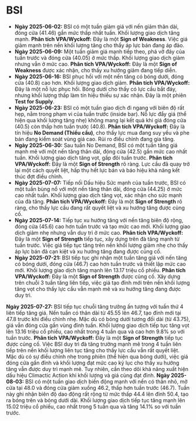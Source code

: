 # BSI

- **Ngày 2025-06-02:** BSI có một tuần giảm giá với nến giảm thân dài, đóng cửa (41.46) gần mức thấp nhất tuần. Khối lượng giao dịch tăng mạnh. **Phân tích VPA/Wyckoff:** Đây là một **Sign of Weakness**. Việc giá giảm mạnh trên nền khối lượng tăng cho thấy áp lực bán đang áp đảo.
- **Ngày 2025-06-09:** Một tuần giảm giá mạnh tiếp theo, phá vỡ đáy của tuần trước và đóng cửa (40.05) ở mức thấp. Khối lượng giao dịch giảm nhưng vẫn ở mức cao. **Phân tích VPA/Wyckoff:** Đây là một **Sign of Weakness** được xác nhận, cho thấy xu hướng giảm đang tiếp diễn.
- **Ngày 2025-06-16:** BSI phục hồi với một nến tăng có bóng dưới, đóng cửa (40.8) cao hơn. Khối lượng giao dịch giảm. **Phân tích VPA/Wyckoff:** Đây là một nỗ lực phục hồi. Bóng dưới cho thấy có lực cầu bắt đáy, nhưng khối lượng thấp làm tín hiệu thiếu sự xác nhận. Đây là một phiên **Test for Supply**.
- **Ngày 2025-06-23:** BSI có một tuần giao dịch đi ngang với biên độ rất hẹp, nằm trong phạm vi của tuần trước (inside bar). Nỗ lực đẩy giá (thể hiện qua khối lượng tăng nhẹ) không mang lại kết quả khi giá đóng cửa (40.5) còn thấp hơn tuần trước (40.8). **Phân tích VPA/Wyckoff:** Đây là tín hiệu **No Demand (Thiếu cầu)**, cho thấy lực mua đang suy yếu và phe bán đang kiểm soát vùng giá cao. Rủi ro điều chỉnh đang gia tăng.
- **Ngày 2025-06-30:** Sau tuần No Demand, BSI có một tuần tăng giá mạnh mẽ với một nến tăng thân dài, đóng cửa (42.5) gần mức cao nhất tuần. Khối lượng giao dịch tăng vọt, gấp đôi tuần trước. **Phân tích VPA/Wyckoff:** Đây là một **Sign of Strength** rõ ràng. Lực cầu đã quay trở lại một cách quyết liệt, hấp thụ hết lực bán và báo hiệu khả năng kết thúc đợt điều chỉnh.
- **Ngày 2025-07-07:** Tiếp nối Dấu hiệu Sức mạnh của tuần trước, BSI có một tuần bùng nổ với một nến tăng thân dài, đóng cửa (44.25) ở mức cao nhất tuần. Khối lượng giao dịch tăng vọt, xác nhận cho sức mạnh của đà tăng. **Phân tích VPA/Wyckoff:** Đây là một **Sign of Strength** rõ ràng, cho thấy lực cầu đang rất quyết liệt và xu hướng tăng được củng cố.
- **Ngày 2025-07-14:** Tiếp tục xu hướng tăng với nến tăng biên độ rộng, đóng cửa (45.6) cao hơn tuần trước và tạo mức cao mới. Khối lượng giao dịch giảm nhẹ nhưng vẫn duy trì ở mức cao. **Phân tích VPA/Wyckoff:** Đây là một **Sign of Strength** tiếp tục, xây dựng trên đà tăng mạnh từ tuần trước. Việc giá tiếp tục tăng trên nền khối lượng giảm nhẹ cho thấy áp lực bán đã cạn kiệt và xu hướng tăng đang được củng cố.
- **Ngày 2025-07-21:** BSI tiếp tục ghi nhận một tuần tăng giá với nến tăng có bóng dưới, đóng cửa (46.7) cao hơn tuần trước và thiết lập mức cao mới. Khối lượng giao dịch tăng mạnh lên 13.17 triệu cổ phiếu. **Phân tích VPA/Wyckoff:** Đây là một **Sign of Strength** được củng cố. Xây dựng trên chuỗi 3 tuần tăng liên tiếp, việc giá tạo đỉnh mới trên nền khối lượng tăng vọt cho thấy lực cầu vẫn mạnh mẽ và xu hướng tăng đang được duy trì.


**Ngày 2025-07-27:** BSI tiếp tục chuỗi tăng trưởng ấn tượng với tuần thứ 4 liên tiếp tăng giá. Nến tuần có thân dài từ 45.55 lên 46.7, tạo đỉnh mới tại 47.8 trước khi điều chỉnh nhẹ. Mặc dù có bóng dưới tương đối dài (từ 43.75), giá vẫn đóng cửa gần vùng đỉnh tuần. Khối lượng giao dịch tiếp tục tăng vọt lên 13.16 triệu cổ phiếu, cao nhất trong 4 tuần qua và cao hơn 9.8% so với tuần trước. **Phân tích VPA/Wyckoff:** Đây là một **Sign of Strength** tiếp tục được củng cố. Việc BSI duy trì đà tăng trưởng mạnh mẽ trong 4 tuần liên tiếp trên nền khối lượng liên tục tăng cho thấy lực cầu vẫn rất quyết liệt. Mặc dù có sự điều chỉnh nhẹ trong phiên (thể hiện qua bóng dưới), việc giá đóng cửa gần đỉnh và khối lượng đạt mức cao kỷ lục cho thấy xu hướng tăng vẫn được duy trì mạnh mẽ. Tuy nhiên, cần theo dõi khả năng xuất hiện dấu hiệu Climactic Action khi khối lượng và giá cùng đạt đỉnh.
**Ngày 2025-08-03:**
BSI có một tuần giao dịch biến động mạnh với nến có thân nhỏ, mở cửa tại 48.0 và đóng cửa giảm xuống 46.2, thấp hơn tuần trước (46.7). Tuần này ghi nhận biên độ dao động rất rộng từ mức thấp 44.4 lên đỉnh 50.4, tạo ra bóng trên và bóng dưới dài. Khối lượng giao dịch tiếp tục tăng mạnh lên 15.02 triệu cổ phiếu, cao nhất trong 5 tuần qua và tăng 14.1% so với tuần trước.

